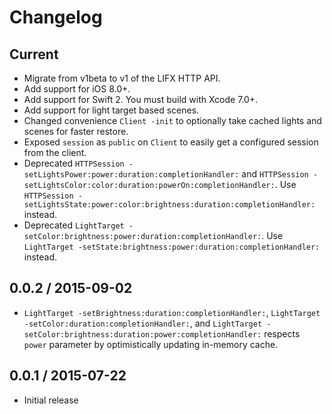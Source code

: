 # Changelog

## Current

* Migrate from v1beta to v1 of the LIFX HTTP API.
* Add support for iOS 8.0+.
* Add support for Swift 2. You must build with Xcode 7.0+.
* Add support for light target based scenes.
* Changed convenience `Client -init` to optionally take cached lights and scenes for faster restore.
* Exposed `session` as `public` on `Client` to easily get a configured session from the client.
* Deprecated `HTTPSession -setLightsPower:power:duration:completionHandler:` and `HTTPSession -setLightsColor:color:duration:powerOn:completionHandler:`. Use `HTTPSession -setLightsState:power:color:brightness:duration:completionHandler:` instead.
* Deprecated `LightTarget -setColor:brightness:power:duration:completionHandler:`. Use `LightTarget -setState:brightness:power:duration:completionHandler:` instead.

## 0.0.2 / 2015-09-02

* `LightTarget -setBrightness:duration:completionHandler:`, `LightTarget -setColor:duration:completionHandler:`, and `LightTarget -setColor:brightness:duration:power:completionHandler:` respects `power` parameter by optimistically updating in-memory cache.

## 0.0.1 / 2015-07-22

* Initial release
